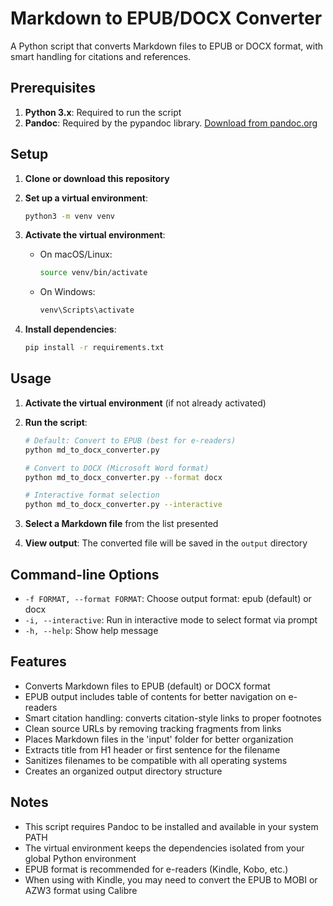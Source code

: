 # Markdown to EPUB/DOCX Converter

A Python script that converts Markdown files to EPUB or DOCX format, with smart handling for citations and references.

## Prerequisites

1. **Python 3.x**: Required to run the script
2. **Pandoc**: Required by the pypandoc library. [Download from pandoc.org](https://pandoc.org/installing.html)

## Setup

1. **Clone or download this repository**

2. **Set up a virtual environment**:
   ```bash
   python3 -m venv venv
   ```

3. **Activate the virtual environment**:
   - On macOS/Linux:
     ```bash
     source venv/bin/activate
     ```
   - On Windows:
     ```bash
     venv\Scripts\activate
     ```

4. **Install dependencies**:
   ```bash
   pip install -r requirements.txt
   ```

## Usage

1. **Activate the virtual environment** (if not already activated)

2. **Run the script**:
   ```bash
   # Default: Convert to EPUB (best for e-readers)
   python md_to_docx_converter.py
   
   # Convert to DOCX (Microsoft Word format)
   python md_to_docx_converter.py --format docx
   
   # Interactive format selection
   python md_to_docx_converter.py --interactive
   ```

3. **Select a Markdown file** from the list presented

4. **View output**: The converted file will be saved in the `output` directory

## Command-line Options

- `-f FORMAT, --format FORMAT`: Choose output format: epub (default) or docx
- `-i, --interactive`: Run in interactive mode to select format via prompt
- `-h, --help`: Show help message

## Features

- Converts Markdown files to EPUB (default) or DOCX format
- EPUB output includes table of contents for better navigation on e-readers
- Smart citation handling: converts citation-style links to proper footnotes
- Clean source URLs by removing tracking fragments from links
- Places Markdown files in the 'input' folder for better organization
- Extracts title from H1 header or first sentence for the filename
- Sanitizes filenames to be compatible with all operating systems
- Creates an organized output directory structure

## Notes

- This script requires Pandoc to be installed and available in your system PATH
- The virtual environment keeps the dependencies isolated from your global Python environment
- EPUB format is recommended for e-readers (Kindle, Kobo, etc.)
- When using with Kindle, you may need to convert the EPUB to MOBI or AZW3 format using Calibre 